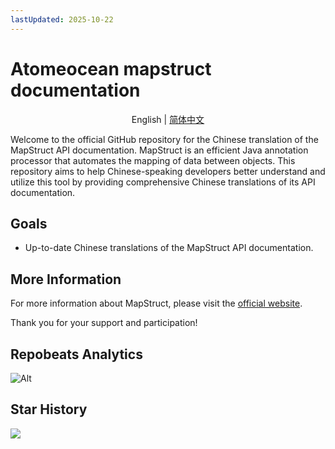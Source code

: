 ```yaml
---
lastUpdated: 2025-10-22
---
```


# Atomeocean mapstruct documentation

<p align="center">
English | <a href="README_zh.md">简体中文 </a>
</p>

Welcome to the official GitHub repository for the Chinese translation of the MapStruct API documentation. MapStruct is an efficient Java annotation processor that automates the mapping of data between objects. This repository aims to help Chinese-speaking developers better understand and utilize this tool by providing comprehensive Chinese translations of its API documentation.

## Goals

- Up-to-date Chinese translations of the MapStruct API documentation.


## More Information

For more information about MapStruct, please visit the [official website](https://mapstruct.org/).

Thank you for your support and participation!

## Repobeats Analytics

![Alt](https://repobeats.axiom.co/api/embed/ba6867b3fc2065fec61bf4668120514774f9a3dc.svg "Repobeats analytics image")

## Star History

<img src="https://api.star-history.com/svg?repos=atomeocean/atomeocean-cn-mapstruct" />

